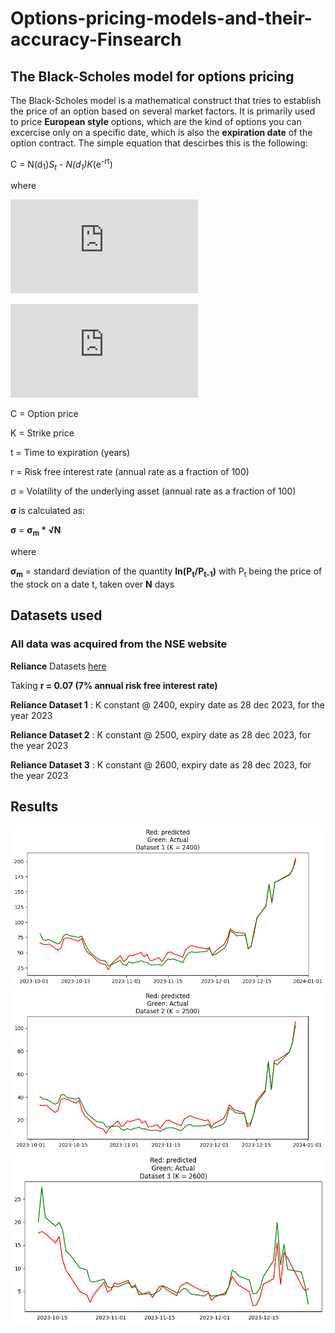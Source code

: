 # Options-pricing-models-and-their-accuracy-Finsearch
## The Black-Scholes model for options pricing
The Black-Scholes model is a mathematical construct that tries to establish the price of an option based on several market factors. It is primarily used to price **European style**
options, which are the kind of options you can excercise only on a specific date, which is also the **expiration date** of the option contract. The simple equation that descirbes 
this is the following:

C =  N(d<sub>1</sub>)*S<sub>t</sub> - N(d<sub>1</sub>)K*(e<sup>-rt</sup>)

where 

![d1](https://latex.codecogs.com/png.latex?d_1%20%3D%20%5Cfrac%7B%5Cln%5Cleft(%5Cfrac%7BS_t%7D%7BK%7D%5Cright)%20%2B%20%5Cleft(r%20%2B%20%5Cfrac%7B%5Csigma%5E2%7D%7B2%7D%5Cright)t%7D%7B%5Csigma%20%5Csqrt%7Bt%7D%7D)

![d2](https://latex.codecogs.com/png.latex?d_2%20%3D%20%5Cfrac%7B%5Cln%5Cleft(%5Cfrac%7BS_t%7D%7BK%7D%5Cright)%20%2B%20%5Cleft(r%20-%20%5Cfrac%7B%5Csigma%5E2%7D%7B2%7D%5Cright)t%7D%7B%5Csigma%20%5Csqrt%7Bt%7D%7D)

C = Option price

K = Strike price

t = Time to expiration (years)

r = Risk free interest rate (annual rate as a fraction of 100)

&sigma; = Volatility of the underlying asset (annual rate as a fraction of 100)

**&sigma;** is calculated as: 

**&sigma;** = **&sigma;<sub>m</sub> * &radic;N** 

where 

**&sigma;<sub>m</sub>** = standard deviation of the quantity **ln(P<sub>t</sub>/P<sub>t-1</sub>)** with P<sub>t</sub> being the price of the stock on a date t, taken over **N** days

## Datasets used
### All data was acquired from the NSE website

**Reliance** Datasets [here](https://www.nseindia.com/get-quotes/derivatives?symbol=RELIANCE)

Taking **r = 0.07 (7% annual risk free interest rate)** 

**Reliance Dataset 1** : K constant @ 2400, expiry date as 28 dec 2023, for the year 2023

**Reliance Dataset 2** : K constant @ 2500, expiry date as 28 dec 2023, for the year 2023

**Reliance Dataset 3** : K constant @ 2600, expiry date as 28 dec 2023, for the year 2023

## Results
![Dataset 1 result](dataset_1_result.png)
![Dataset 2 result](dataset_2_result.png)
![Dataset 3 result](dataset_3_result.png)

